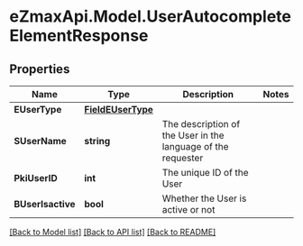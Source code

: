 
# eZmaxApi.Model.UserAutocompleteElementResponse

## Properties

Name | Type | Description | Notes
------------ | ------------- | ------------- | -------------
**EUserType** | [**FieldEUserType**](FieldEUserType.md) |  | 
**SUserName** | **string** | The description of the User in the language of the requester | 
**PkiUserID** | **int** | The unique ID of the User | 
**BUserIsactive** | **bool** | Whether the User is active or not | 

[[Back to Model list]](../README.md#documentation-for-models)
[[Back to API list]](../README.md#documentation-for-api-endpoints)
[[Back to README]](../README.md)

